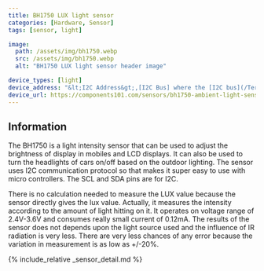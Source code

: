 ```yaml
---
title: BH1750 LUX light sensor
categories: [Hardware, Sensor]
tags: [sensor, light]

image:
  path: /assets/img/bh1750.webp
  src: /assets/img/bh1750.webp
  alt: "BH1750 LUX light sensor header image"

device_types: [light]
device_address: "&lt;I2C Address&gt;,[I2C Bus] where the [I2C bus](/TerrariumPI/hardware#i2c-bus) is optional<br />Ex: `0x3f`"
device_url: https://components101.com/sensors/bh1750-ambient-light-sensor
---
```


## Information

The BH1750 is a light intensity sensor that can be used to adjust the brightness of display in mobiles and LCD displays. It can also be used to turn the headlights of cars on/off based on the outdoor lighting. The sensor uses I2C communication protocol so that makes it super easy to use with micro controllers. The SCL and SDA pins are for I2C.

There is no calculation needed to measure the LUX value because the sensor directly gives the lux value. Actually, it measures the intensity according to the amount of light hitting on it. It operates on voltage range of 2.4V-3.6V and consumes really small current of 0.12mA. The results of the sensor does not depends upon the light source used and the influence of IR radiation is very less. There are very less chances of any error because the variation in measurement is as low as +/-20%.

{% include_relative _sensor_detail.md %}
